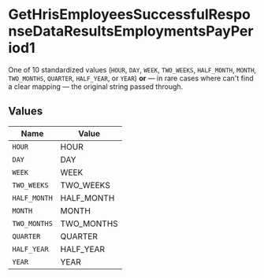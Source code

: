 # GetHrisEmployeesSuccessfulResponseDataResultsEmploymentsPayPeriod1

One of 10 standardized values (`HOUR`, `DAY`, `WEEK`, `TWO_WEEKS`, `HALF_MONTH`, `MONTH`, `TWO_MONTHS`, `QUARTER`, `HALF_YEAR`, or `YEAR`) **or** — in rare cases where can't find a clear mapping — the original string passed through.


## Values

| Name         | Value        |
| ------------ | ------------ |
| `HOUR`       | HOUR         |
| `DAY`        | DAY          |
| `WEEK`       | WEEK         |
| `TWO_WEEKS`  | TWO_WEEKS    |
| `HALF_MONTH` | HALF_MONTH   |
| `MONTH`      | MONTH        |
| `TWO_MONTHS` | TWO_MONTHS   |
| `QUARTER`    | QUARTER      |
| `HALF_YEAR`  | HALF_YEAR    |
| `YEAR`       | YEAR         |